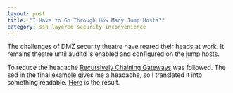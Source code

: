 ```yaml
---
layout: post
title: "I Have to Go Through How Many Jump Hosts?"
category: ssh layered-security inconvenience
---
```

The challenges of DMZ security theatre have reared their heads at work.  It remains theatre until auditd is enabled and configured on the jump hosts.

To reduce the headache [Recursively Chaining Gateways](https://en.wikibooks.org/wiki/OpenSSH/Cookbook/Proxies_and_Jump_Hosts#Recursively_chaining_gateways) was followed.  The sed in the final example gives me a headache, so I translated it into something readable. [Here](https://github.com/cdd-aix/Blog/2015/09/perl-ssh-proxy/) is the result.

